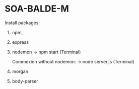 # SOA-BALDE-M

Install packages:
1. npm,
2. express
3. nodemon
    -> npm start (Terminal)

    Commexion without nodemon: 
        -> node server.js (Terminal)
4. morgan
5. body-parser


